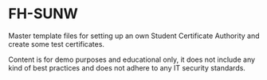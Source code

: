 # FH-SUNW

Master template files for setting up an own Student Certificate Authority and create some test certificates.

Content is for demo purposes and educational only, it does not include any kind of best practices and does not adhere to any IT security standards.
